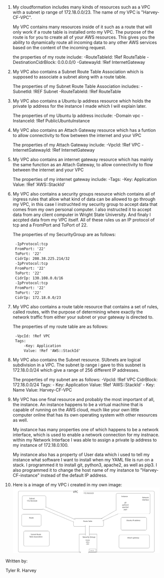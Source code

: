 1. My cloudformation includes many kinds of resources such as a VPC with a subnet ip range of 172.18.0.0/23. The name of my VPC is "Harvey-CF-VPC".

    My VPC contains many resources inside of it such as a route that will only work if a route table is installed onto my VPC. The purpose of the route is for you to create all of your AWS resources. This gives you the ability to dynamically route all incoming data to any other AWS services based on the content of the incoming request.

    the properties of my route include:
        -RouteTableId: !Ref RouteTable
        -DestinationCidrBlock: 0.0.0.0/0
        -GatewayId: !Ref InternetGateway

2. My VPC also contains a Subnet Route Table Association which is supposed to associate a subnet along with a route table.

    The properties of my Subnet Route Table Association includes:
        -SubnetId: !REF Subnet
        -RouteTableId: !Ref RouteTable

3. My VPC also contains a Ubuntu Ip address resource which holds the private Ip address for the instance I made which I will explain later.

    The properties of my Ubuntu Ip address incclude:
        -Domain vpc
        -InstanceId: !Ref PublicUbuntuInstance

4. My VPC also contains an Attach Gateway resource which has a funtion to allow connectivity to flow between the internet and your VPC

    The properties of my Attach Gateway include:
        -VpcId: !Ref VPC
        -InternetGatewayId: !Ref InternetGateway

5. My VPC also contains an internet gateway resource which has mainly the same function as an Attach Gateway, to allow connectivity to flow between the internet and your VPC

    The properties of my internet gateway include:
        -Tags:
            -Key: Application
            Value: !Ref 'AWS::StackId'

6. My VPC also contains a security groups resource which contains all of ingress rules that allow what kind of data can be allowed to go through my VPC, in this case I instruchted my security group to accept data that comes from my own personal computer. I also instructed it to accept data from any client computer in Wright State University. And finaly I accpted data from my VPC itself. All of these rules us an IP protocol of tcp and a FromPort and ToPort of 22.

    The properties of my SecurityGroup are as follows:

        -IpProtocol:tcp
        FromPort: '22'
        ToPort: '22'
        CidrIp: 208.38.225.214/32
        -IpProtocol:tcp
        FromPort: '22'
        ToPort: '22'
        CidrIp: 130.108.0.0/16
        -IpProtocol:tcp
        FromPort: '22'
        ToPort: '22'
        CidrIp: 172.18.0.0/23

7. My VPC also contains a route table resource that contains a set of rules, called routes, with the purpose of determining where exactly the network traffic from either your subnet or your gateway is directed to.

    The properties of my route table are as follows:

        -VpcId: !Ref VPC
        Tags:
            -Key: Application
            Value: !Ref 'AWS::StackId'

8. My VPC also contains the Subnet resource. SUbnets are logical subdivision in a VPC. The subnet Ip range i gave to this susbnet is 172.18.0.0/24 which give a range of 256 different IP addresses.

    The properties of my subnet are as follows:
        -VpcId: !Ref VPC
        CidrBlock: 172.18.0.0/24
        Tags:
            - Key: Application
            Value: !Ref 'AWS::StackId'
            - Key: Name
            Value: Harvey-CF-VPC

9. My VPC has one final resource and probably the most important of all, the instance. An instance happens to be a virtual machine that is capable of running on the AWS cloud, much like your own little computer online that has its own operating system with other resources as well.

    My instance has many properties one of which happens to be a network interface, which is used to enable a network connection for my instnace.
    within my Network Interface I was able to assign a private Ip address to my instance of 172.18.0.100.

    My instance also has a property of User data which i used to tell my instance what software I want to install when my YAML file is run on a stack. I programmed it to install git, python3, apache2, as well as pip3. I also programmed it to change the host name of my instance to "Harvey-CF-instance" instead of the default IP address.

9. Here is a image of my VPC i created in my own image:
    ![alt text](VPC_MarkUp.jpg)

Written by:

Tyler
R.
Harvey
